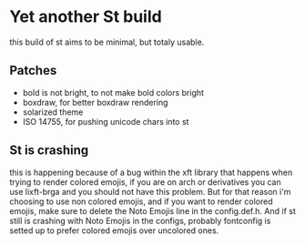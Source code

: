 # Yet another St build

this build of st aims to be minimal, but totaly usable. 

## Patches

- bold is not bright, to not make bold colors bright
- boxdraw, for better boxdraw rendering
- solarized theme
- ISO 14755, for pushing unicode chars into st

## St is crashing 

 this is happening because of a bug within the xft library that happens when trying
to render colored emojis, if you are on arch or derivatives you can use
lixft-brga and you should not have this problem. But for that reason i'm
choosing to use non colored emojis, and if you want to render colored emojis,
make sure to delete the Noto Emojis line in the config.def.h. And if st still is
crashing with Noto Emojis in the configs, probably fontconfig is setted up to
prefer colored emojis over uncolored ones.
